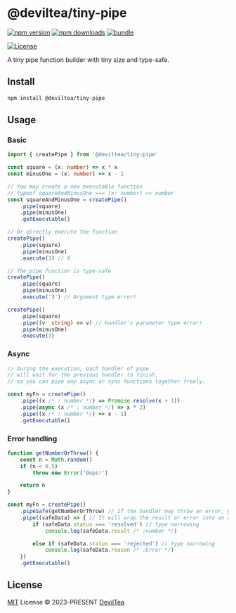 # @deviltea/tiny-pipe

[![npm version][npm-version-src]][npm-version-href]
[![npm downloads][npm-downloads-src]][npm-downloads-href]
[![bundle][bundle-src]][bundle-href]
<!-- [![JSDocs][jsdocs-src]][jsdocs-href] -->
[![License][license-src]][license-href]

A tiny pipe function builder with tiny size and type-safe.

## Install

```sh
npm install @deviltea/tiny-pipe
```

## Usage

### Basic
```ts
import { createPipe } from '@deviltea/tiny-pipe'

const square = (x: number) => x * x
const minusOne = (x: number) => x - 1

// You may create a new executable function
// typeof squareAndMinusOne === (x: number) => number
const squareAndMinusOne = createPipe()
	.pipe(square)
	.pipe(minusOne)
	.getExecutable()

// Or directly execute the function
createPipe()
	.pipe(square)
	.pipe(minusOne)
	.execute(3) // 8

// The pipe function is type-safe
createPipe()
	.pipe(square)
	.pipe(minusOne)
	.execute('3') // Argument type error!

createPipe()
	.pipe(square)
	.pipe((v: string) => v) // Handler's parameter type error!
	.pipe(minusOne)
	.execute(3)
```

### Async
```ts
// During the execution, each handler of pipe
// will wait for the previous handler to finish,
// so you can pipe any async or sync functions together freely.

const myFn = createPipe()
	.pipe((x /* : number */) => Promise.resolve(x + 1))
	.pipe(async (x /* : number */) => x * 2)
	.pipe((x /* : number */) => x - 1)
	.getExecutable()
```

### Error handling
```ts
function getNumberOrThrow() {
	const n = Math.random()
	if (n < 0.5)
		throw new Error('Oops!')

	return n
}

const myFn = createPipe()
	.pipeSafe(getNumberOrThrow) // If the handler may throw an error, you can use `pipeSafe` to wrap it.
	.pipe((safeData) => { // It will wrap the result or error into an object. Do not destruct it to let type narrowing work.
		if (safeData.status === 'resolved') // type narrowing
			console.log(safeData.result /* :number */)

		else if (safeData.status === 'rejected') // type narrowing
			console.log(safeData.reason /* :Error */)
	})
	.getExecutable()
```

## License

[MIT](./LICENSE) License © 2023-PRESENT [DevilTea](https://github.com/DevilTea)


<!-- Badges -->

[npm-version-src]: https://img.shields.io/npm/v/@deviltea/tiny-pipe?style=flat&colorA=080f12&colorB=1fa669
[npm-version-href]: https://npmjs.com/package/@deviltea/tiny-pipe
[npm-downloads-src]: https://img.shields.io/npm/dm/@deviltea/tiny-pipe?style=flat&colorA=080f12&colorB=1fa669
[npm-downloads-href]: https://npmjs.com/package/@deviltea/tiny-pipe
[bundle-src]: https://img.shields.io/bundlephobia/minzip/@deviltea/tiny-pipe?style=flat&colorA=080f12&colorB=1fa669&label=minzip
[bundle-href]: https://bundlephobia.com/result?p=@deviltea/tiny-pipe
[license-src]: https://img.shields.io/github/license/DevilTea/tiny-pipe.svg?style=flat&colorA=080f12&colorB=1fa669
[license-href]: https://github.com/DevilTea/tiny-pipe/blob/main/LICENSE
[jsdocs-src]: https://img.shields.io/badge/jsdocs-reference-080f12?style=flat&colorA=080f12&colorB=1fa669
[jsdocs-href]: https://www.jsdocs.io/package/@deviltea/tiny-pipe
